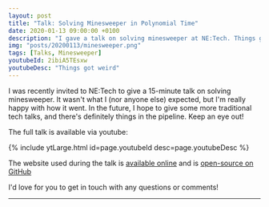 ```yaml
---
layout: post
title: "Talk: Solving Minesweeper in Polynomial Time"
date: 2020-01-13 09:00:00 +0100
description: "I gave a talk on solving minesweeper at NE:Tech. Things got weird!" 
img: "posts/20200113/minesweeper.png"
tags: [Talks, Minesweeper]
youtubeId: 2ibiA5TEsxw
youtubeDesc: "Things got weird"
---
```


I was recently invited to NE:Tech to give a 15-minute talk on solving minesweeper.
It wasn't what I (nor anyone else) expected, but I'm really happy with how it went.
In the future, I hope to give some more traditional tech talks, and there's definitely things in the pipeline.
Keep an eye out!

The full talk is available via youtube:

{% include ytLarge.html id=page.youtubeId desc=page.youtubeDesc %}

The website used during the talk is [available online](minesweeper.stevenwaterman.uk) and is [open-source on GitHub](https://github.com/stevenwaterman/Minesweeper-Constrained)

I'd love for you to get in touch with any questions or comments!

---
